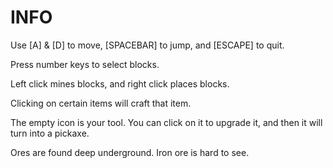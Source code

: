 # INFO
Use [A] & [D] to move, [SPACEBAR] to jump, and [ESCAPE] to quit.

Press number keys to select blocks.

Left click mines blocks, and right click places blocks.

Clicking on certain items will craft that item.

The empty icon is your tool. You can click on it to upgrade it, and then it will turn into a pickaxe.

Ores are found deep underground. Iron ore is hard to see.
